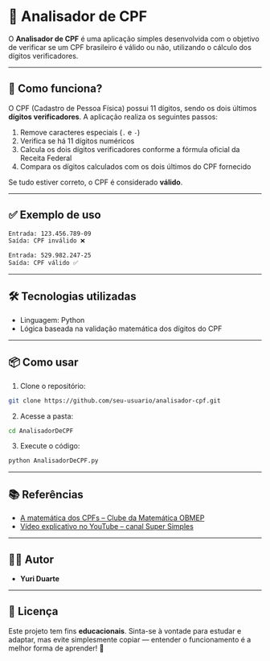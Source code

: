 # 🔎 Analisador de CPF

O **Analisador de CPF** é uma aplicação simples desenvolvida com o objetivo de verificar se um CPF brasileiro é válido ou não, utilizando o cálculo dos dígitos verificadores.

---

## 🧠 Como funciona?

O CPF (Cadastro de Pessoa Física) possui 11 dígitos, sendo os dois últimos **dígitos verificadores**. A aplicação realiza os seguintes passos:

1. Remove caracteres especiais (`.` e `-`)
2. Verifica se há 11 dígitos numéricos
3. Calcula os dois dígitos verificadores conforme a fórmula oficial da Receita Federal
4. Compara os dígitos calculados com os dois últimos do CPF fornecido

Se tudo estiver correto, o CPF é considerado **válido**.

---

## ✅ Exemplo de uso

```txt
Entrada: 123.456.789-09  
Saída: CPF inválido ❌

Entrada: 529.982.247-25  
Saída: CPF válido ✅
````

---

## 🛠️ Tecnologias utilizadas

* Linguagem: Python
* Lógica baseada na validação matemática dos dígitos do CPF

---

## 📦 Como usar

1. Clone o repositório:

```bash
git clone https://github.com/seu-usuario/analisador-cpf.git
```

2. Acesse a pasta:

```bash
cd AnalisadorDeCPF
```

3. Execute o código:

```bash
python AnalisadorDeCPF.py
```

---

## 📚 Referências

* [A matemática dos CPFs – Clube da Matemática OBMEP](https://clubes.obmep.org.br/blog/a-matematica-nos-documentos-a-matematica-dos-cpfs/)
* [Vídeo explicativo no YouTube – canal Super Simples](https://youtu.be/15Bw0duulMQ)

---

## 👨‍💻 Autor

* **Yuri Duarte**

---

## 📄 Licença

Este projeto tem fins **educacionais**.
Sinta-se à vontade para estudar e adaptar, mas evite simplesmente copiar — entender o funcionamento é a melhor forma de aprender! 🚀
